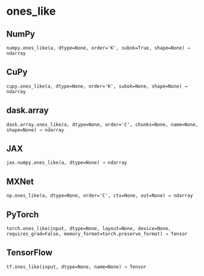 # ones_like

## NumPy

```
numpy.ones_like(a, dtype=None, order='K', subok=True, shape=None) → ndarray
```

## CuPy

```
cupy.ones_like(a, dtype=None, order='K', subok=None, shape=None) → ndarray
```

## dask.array

```
dask.array.ones_like(a, dtype=None, order='C', chunks=None, name=None, shape=None) → ndarray
```

## JAX

```
jax.numpy.ones_like(a, dtype=None) → ndarray
```

## MXNet

```
np.ones_like(a, dtype=None, order='C', ctx=None, out=None) → ndarray
```

## PyTorch

```
torch.ones_like(input, dtype=None, layout=None, device=None, requires_grad=False, memory_format=torch.preserve_format) → Tensor
```

## TensorFlow

```
tf.ones_like(input, dtype=None, name=None) → Tensor
```
